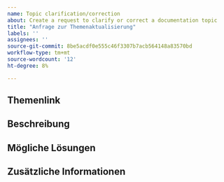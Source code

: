 ```yaml
---
name: Topic clarification/correction
about: Create a request to clarify or correct a documentation topic
title: "Anfrage zur Themenaktualisierung"
labels: ''
assignees: ''
source-git-commit: 8be5acdf0e555c46f3307b7acb564148a83570bd
workflow-type: tm+mt
source-wordcount: '12'
ht-degree: 8%

---
```



## Themenlink

<!-- (REQUIRED) A link to the topic that needs clarification or correction -->

## Beschreibung

<!-- (REQUIRED) What needs clarification or correction in this topic? -->

## Mögliche Lösungen

<!-- (OPTIONAL) What would a solution for this issue look like? -->

## Zusätzliche Informationen

<!-- (OPTIONAL) What other information can you provide about this issue? -->

<!--
Thank you for taking the time to report this issue!
GitHub Issues in this repo should relate to the applicable codebase.

Before submitting this issue, make sure you are complying with our Code of Conduct:
https://github.com/AdobeDocs/commerce-operations.en/blob/main/code-of-conduct.md

Issues that do not comply with our Code of Conduct or do not contain enough information may be closed at the maintainers' discretion.

Feel free to remove this section before creating this issue.
-->
